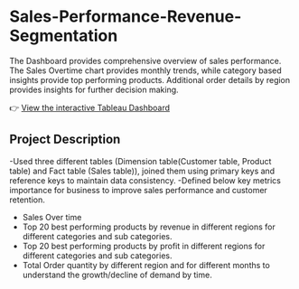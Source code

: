 # Sales-Performance-Revenue-Segmentation
The Dashboard provides comprehensive overview of sales performance. The Sales Overtime chart provides monthly trends, while category based insights provide top performing products. Additional order details by region provides insights for further decision making. 


👉 [View the interactive Tableau Dashboard](https://public.tableau.com/app/profile/shivani.kanodia/viz/RevenueSegmentation_17449443348620/Dashboard1)

## Project Description

-Used three different tables (Dimension table(Customer table, Product table) and Fact table (Sales table)), joined them using primary keys and reference keys to maintain data consistency.
-Defined below key metrics importance for business to improve sales performance and customer retention.

 - Sales Over time
 - Top 20 best performing products by revenue in different regions for different categories and sub categories. 
 - Top 20 best performing products by profit in different regions for different categories and sub categories.
 - Total Order quantity by different region and for different months to understand the  growth/decline of demand by time.
   
